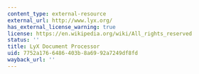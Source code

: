 ```yaml
---
content_type: external-resource
external_url: http://www.lyx.org/
has_external_license_warning: true
license: https://en.wikipedia.org/wiki/All_rights_reserved
status: ''
title: LyX Document Processor
uid: 7752a176-6486-403b-8a69-92a7249df8fd
wayback_url: ''
---
```

